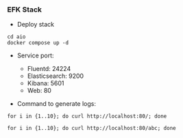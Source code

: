 ### EFK Stack

- Deploy stack
```
cd aio
docker compose up -d
```

- Service port:
    - Fluentd: 24224
    - Elasticsearch: 9200
    - Kibana: 5601
    - Web: 80

- Command to generate logs:
```
for i in {1..10}; do curl http://localhost:80/; done

for i in {1..10}; do curl http://localhost:80/abc; done
```